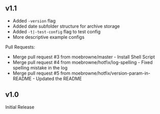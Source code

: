 ## v1.1
* Added `-version` flag
* Added date subfolder structure for archive storage
* Added `-t|-test-config` flag to test config
* More descriptive example configs

Pull Requests:
* Merge pull request #3 from moebrowne/master - Install Shell Script
* Merge pull request #4 from moebrowne/hotfix/log-spelling - Fixed spelling mistake in the log
* Merge pull request #5 from moebrowne/hotfix/version-param-in-README - Updated the README

## v1.0
Initial Release
